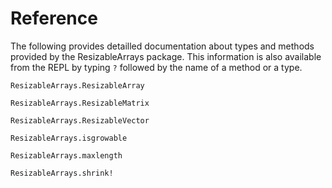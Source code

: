 # Reference

The following provides detailled documentation about types and methods provided
by the ResizableArrays package.  This information is also available from the
REPL by typing `?` followed by the name of a method or a type.

```@docs
ResizableArrays.ResizableArray
```

```@docs
ResizableArrays.ResizableMatrix
```

```@docs
ResizableArrays.ResizableVector
```

```@docs
ResizableArrays.isgrowable
```

```@docs
ResizableArrays.maxlength
```

```@docs
ResizableArrays.shrink!
```
